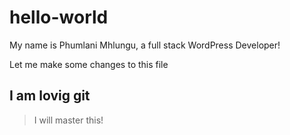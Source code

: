 # hello-world

My name is Phumlani Mhlungu, a full stack WordPress Developer!

Let me make some changes to this file

## I am lovig git


> I will master this!

